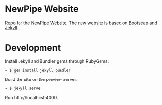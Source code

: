NewPipe Website
===============

Repo for the [NewPipe Website](https://newpipe.schabi.org).
The new website is based on [Bootstrap](https://getbootstrap.com) and [Jekyll](https://jekyllrb.com/).

Development
==============

Install Jekyll and Bundler gems through RubyGems:
```
~ $ gem install jekyll bundler
```

Build the site on the preview server:
```
~ $ jekyll serve
```

Run http://localhost:4000.